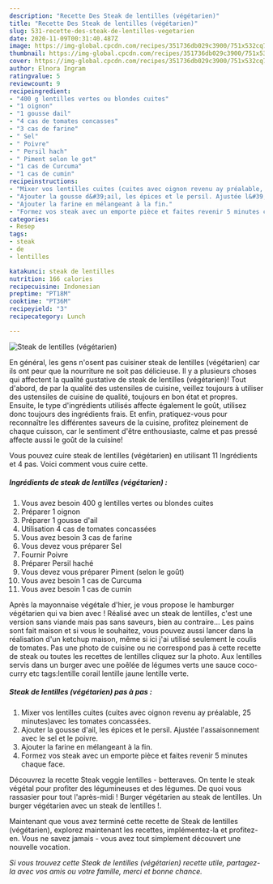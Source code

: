 ```yaml
---
description: "Recette Des Steak de lentilles (végétarien)"
title: "Recette Des Steak de lentilles (végétarien)"
slug: 531-recette-des-steak-de-lentilles-vegetarien
date: 2020-11-09T00:31:40.487Z
image: https://img-global.cpcdn.com/recipes/351736db029c3900/751x532cq70/steak-de-lentilles-vegetarien-photo-principale-de-la-recette.jpg
thumbnail: https://img-global.cpcdn.com/recipes/351736db029c3900/751x532cq70/steak-de-lentilles-vegetarien-photo-principale-de-la-recette.jpg
cover: https://img-global.cpcdn.com/recipes/351736db029c3900/751x532cq70/steak-de-lentilles-vegetarien-photo-principale-de-la-recette.jpg
author: Elnora Ingram
ratingvalue: 5
reviewcount: 9
recipeingredient:
- "400 g lentilles vertes ou blondes cuites"
- "1 oignon"
- "1 gousse dail"
- "4 cas de tomates concasses"
- "3 cas de farine"
- " Sel"
- " Poivre"
- " Persil hach"
- " Piment selon le got"
- "1 cas de Curcuma"
- "1 cas de cumin"
recipeinstructions:
- "Mixer vos lentilles cuites (cuites avec oignon revenu ay préalable, 25 minutes)avec les tomates concassées."
- "Ajouter la gousse d&#39;ail, les épices et le persil. Ajustée l&#39;assaisonnement avec le sel et le poivre."
- "Ajouter la farine en mélangeant à la fin."
- "Formez vos steak avec un emporte pièce et faites revenir 5 minutes chaque face."
categories:
- Resep
tags:
- steak
- de
- lentilles

katakunci: steak de lentilles 
nutrition: 166 calories
recipecuisine: Indonesian
preptime: "PT18M"
cooktime: "PT36M"
recipeyield: "3"
recipecategory: Lunch

---
```



![Steak de lentilles (végétarien)](https://img-global.cpcdn.com/recipes/351736db029c3900/751x532cq70/steak-de-lentilles-vegetarien-photo-principale-de-la-recette.jpg)

En général, les gens n'osent pas cuisiner steak de lentilles (végétarien) car ils ont peur que la nourriture ne soit pas délicieuse. Il y a plusieurs choses qui affectent la qualité gustative de steak de lentilles (végétarien)! Tout d'abord, de par la qualité des ustensiles de cuisine, veillez toujours à utiliser des ustensiles de cuisine de qualité, toujours en bon état et propres. Ensuite, le type d'ingrédients utilisés affecte également le goût, utilisez donc toujours des ingrédients frais. Et enfin, pratiquez-vous pour reconnaître les différentes saveurs de la cuisine, profitez pleinement de chaque cuisson, car le sentiment d'être enthousiaste, calme et pas pressé affecte aussi le goût de la cuisine!

<!--inarticleads1-->

Vous pouvez cuire steak de lentilles (végétarien) en utilisant 11 Ingrédients et 4 pas. Voici comment vous cuire cette.

##### Ingrédients de steak de lentilles (végétarien) :

1. Vous avez besoin 400 g lentilles vertes ou blondes cuites
1. Préparer 1 oignon
1. Préparer 1 gousse d&#39;ail
1. Utilisation 4 cas de tomates concassées
1. Vous avez besoin 3 cas de farine
1. Vous devez vous préparer  Sel
1. Fournir  Poivre
1. Préparer  Persil haché
1. Vous devez vous préparer  Piment (selon le goût)
1. Vous avez besoin 1 cas de Curcuma
1. Vous avez besoin 1 cas de cumin


Après la mayonnaise végétale d&#39;hier, je vous propose le hamburger végétarien qui va bien avec ! Réalisé avec un steak de lentilles, c&#39;est une version sans viande mais pas sans saveurs, bien au contraire… Les pains sont fait maison et si vous le souhaitez, vous pouvez aussi lancer dans la réalisation d&#39;un ketchup maison, même si ici j&#39;ai utilisé seulement le coulis de tomates. Pas une photo de cuisine ou ne correspond pas à cette recette de steak ou toutes les recettes de lentilles cliquez sur la photo. Aux lentilles servis dans un burger avec une poêlée de légumes verts une sauce coco-curry etc tags:lentille corail lentille jaune lentille verte. 

<!--inarticleads2-->

##### Steak de lentilles (végétarien) pas à pas :

1. Mixer vos lentilles cuites (cuites avec oignon revenu ay préalable, 25 minutes)avec les tomates concassées.
1. Ajouter la gousse d&#39;ail, les épices et le persil. Ajustée l&#39;assaisonnement avec le sel et le poivre.
1. Ajouter la farine en mélangeant à la fin.
1. Formez vos steak avec un emporte pièce et faites revenir 5 minutes chaque face.


Découvrez la recette Steak veggie lentilles - betteraves. On tente le steak végétal pour profiter des légumineuses et des légumes. De quoi vous rassasier pour tout l&#39;après-midi ! Burger végétarien au steak de lentilles. Un burger végétarien avec un steak de lentilles !. 

<!--inarticleads1-->

<p>
Maintenant que vous avez terminé cette recette de Steak de lentilles (végétarien), explorez maintenant les recettes, implémentez-la et profitez-en. Vous ne savez jamais - vous avez tout simplement découvert une nouvelle vocation.
</p>

<p>
<i>Si vous trouvez cette Steak de lentilles (végétarien) recette utile, partagez-la avec vos amis ou votre famille, merci et bonne chance.</i>
</p>
